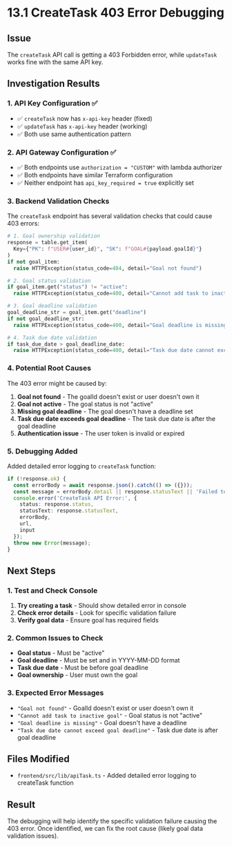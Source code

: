 # 13.1 CreateTask 403 Error Debugging

## Issue
The `createTask` API call is getting a 403 Forbidden error, while `updateTask` works fine with the same API key.

## Investigation Results

### 1. API Key Configuration ✅
- ✅ `createTask` now has `x-api-key` header (fixed)
- ✅ `updateTask` has `x-api-key` header (working)
- ✅ Both use same authentication pattern

### 2. API Gateway Configuration ✅
- ✅ Both endpoints use `authorization = "CUSTOM"` with lambda authorizer
- ✅ Both endpoints have similar Terraform configuration
- ✅ Neither endpoint has `api_key_required = true` explicitly set

### 3. Backend Validation Checks
The `createTask` endpoint has several validation checks that could cause 403 errors:

```python
# 1. Goal ownership validation
response = table.get_item(
  Key={"PK": f"USER#{user_id}", "SK": f"GOAL#{payload.goalId}"}
)
if not goal_item:
  raise HTTPException(status_code=404, detail="Goal not found")

# 2. Goal status validation  
if goal_item.get("status") != "active":
  raise HTTPException(status_code=400, detail="Cannot add task to inactive goal")

# 3. Goal deadline validation
goal_deadline_str = goal_item.get("deadline")
if not goal_deadline_str:
  raise HTTPException(status_code=400, detail="Goal deadline is missing")

# 4. Task due date validation
if task_due_date > goal_deadline_date:
  raise HTTPException(status_code=400, detail="Task due date cannot exceed goal deadline")
```

### 4. Potential Root Causes
The 403 error might be caused by:

1. **Goal not found** - The goalId doesn't exist or user doesn't own it
2. **Goal not active** - The goal status is not "active"
3. **Missing goal deadline** - The goal doesn't have a deadline set
4. **Task due date exceeds goal deadline** - The task due date is after the goal deadline
5. **Authentication issue** - The user token is invalid or expired

### 5. Debugging Added
Added detailed error logging to `createTask` function:

```typescript
if (!response.ok) {
  const errorBody = await response.json().catch(() => ({}));
  const message = errorBody.detail || response.statusText || 'Failed to create task';
  console.error('CreateTask API Error:', {
    status: response.status,
    statusText: response.statusText,
    errorBody,
    url,
    input
  });
  throw new Error(message);
}
```

## Next Steps

### 1. Test and Check Console
1. **Try creating a task** - Should show detailed error in console
2. **Check error details** - Look for specific validation failure
3. **Verify goal data** - Ensure goal has required fields

### 2. Common Issues to Check
- **Goal status** - Must be "active"
- **Goal deadline** - Must be set and in YYYY-MM-DD format
- **Task due date** - Must be before goal deadline
- **Goal ownership** - User must own the goal

### 3. Expected Error Messages
- `"Goal not found"` - GoalId doesn't exist or user doesn't own it
- `"Cannot add task to inactive goal"` - Goal status is not "active"
- `"Goal deadline is missing"` - Goal doesn't have a deadline
- `"Task due date cannot exceed goal deadline"` - Task due date is after goal deadline

## Files Modified
- `frontend/src/lib/apiTask.ts` - Added detailed error logging to createTask function

## Result
The debugging will help identify the specific validation failure causing the 403 error. Once identified, we can fix the root cause (likely goal data validation issues).
